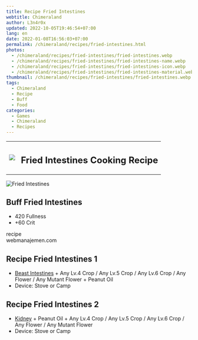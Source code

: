 ```yaml
---
title: Recipe Fried Intestines
webtitle: Chimeraland
author: L3n4r0x
updated: 2022-10-05T19:46:54+07:00
lang: en
date: 2022-01-08T16:56:03+07:00
permalink: /chimeraland/recipes/fried-intestines.html
photos:
  - /chimeraland/recipes/fried-intestines/fried-intestines.webp
  - /chimeraland/recipes/fried-intestines/fried-intestines-name.webp
  - /chimeraland/recipes/fried-intestines/fried-intestines-icon.webp
  - /chimeraland/recipes/fried-intestines/fried-intestines-material.webp
thumbnail: /chimeraland/recipes/fried-intestines/fried-intestines.webp
tags:
  - Chimeraland
  - Recipe
  - Buff
  - Food
categories:
  - Games
  - Chimeraland
  - Recipes
---
```


<section id="bootstrap-wrapper">
  <link
    rel="stylesheet"
    href="https://cdn.statically.io/gh/dimaslanjaka/Web-Manajemen/40ac3225/css/bootstrap-4.5-wrapper.css"
  />
  <div class="row mb-2">
    <div class="col-md-12 mb-2">
      <table class="table" id="post-info">
        <tbody>
          <tr>
            <td>
              <img
                class="d-inline-block me-2"
                src="/chimeraland/recipes/fried-intestines/fried-intestines-icon.webp"
                width="auto"
                height="auto"
              />
            </td>
            <td><h1 class="fs-5">Fried Intestines Cooking Recipe</h1></td>
          </tr>
        </tbody>
      </table>
    </div>
  </div>
  <div class="card mb-2">
    <div class="row g-0">
      <div class="col-sm-4 position-relative mb-2">
        <img
          src="/chimeraland/recipes/fried-intestines/fried-intestines-material.webp"
          class="card-img fit-cover w-100 h-100"
          alt="Fried Intestines"
          data-fancybox="true"
        />
      </div>
      <div class="col-sm-8 mb-2">
        <div class="card-body">
          <h2 class="card-title fs-5">Buff Fried Intestines</h2>
          <div class="card-text">
            <ul>
              <li>420 Fullness</li>
              <li>+60 Crit</li>
            </ul>
          </div>
          <span class="badge rounded-pill bg-dark text-white">recipe</span>
        </div>
        <div class="card-footer text-end text-muted">webmanajemen.com</div>
      </div>
    </div>
  </div>
  <div class="row mb-2">
    <div class="col-12 col-lg-6 recipe-item mb-2">
      <div class="card">
        <div class="card-body">
          <h2 class="card-title fs-5">Recipe Fried Intestines 1</h2>
          <div class="card-text">
            <ul>
              <li>
                <a
                  class="text-decoration-none"
                  href="/chimeraland/materials/beast-intestines.html"
                  >Beast Intestines</a
                ><span> + </span>Any Lv.4 Crop<span> / </span>Any Lv.5 Crop<span>
                  / </span
                >Any Lv.6 Crop<span> / </span>Any Flower<span> / </span>Any
                Mutant Flower<span> + </span>Peanut Oil
              </li>
              <li>Device: Stove or Camp</li>
            </ul>
          </div>
        </div>
      </div>
    </div>
    <div class="col-12 col-lg-6 recipe-item mb-2">
      <div class="card">
        <div class="card-body">
          <h2 class="card-title fs-5">Recipe Fried Intestines 2</h2>
          <div class="card-text">
            <ul>
              <li>
                <a
                  class="text-decoration-none"
                  href="/chimeraland/materials/kidney.html"
                  >Kidney</a
                ><span> + </span>Peanut Oil<span> + </span>Any Lv.4 Crop<span>
                  / </span
                >Any Lv.5 Crop<span> / </span>Any Lv.6 Crop<span> / </span>Any
                Flower<span> / </span>Any Mutant Flower
              </li>
              <li>Device: Stove or Camp</li>
            </ul>
          </div>
        </div>
      </div>
    </div>
  </div>
</section>